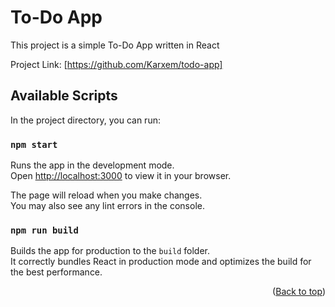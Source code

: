 # To-Do App

This project is a simple To-Do App written in React

Project Link: [https://github.com/Karxem/todo-app]

## Available Scripts

In the project directory, you can run:

### `npm start`

Runs the app in the development mode.\
Open [http://localhost:3000](http://localhost:3000) to view it in your browser.

The page will reload when you make changes.\
You may also see any lint errors in the console.

### `npm run build`

Builds the app for production to the `build` folder.\
It correctly bundles React in production mode and optimizes the build for the best performance.

<p align="right">(<a href="#top">Back to top</a>)</p>
